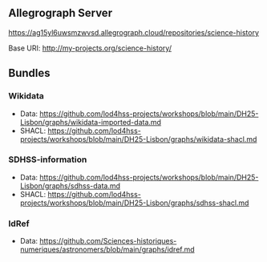 

## Allegrograph Server

https://ag15yl6uwsmzwvsd.allegrograph.cloud/repositories/science-history

Base URI: http://my-projects.org/science-history/


## Bundles


### Wikidata

* Data: https://github.com/lod4hss-projects/workshops/blob/main/DH25-Lisbon/graphs/wikidata-imported-data.md
* SHACL: https://github.com/lod4hss-projects/workshops/blob/main/DH25-Lisbon/graphs/wikidata-shacl.md


### SDHSS-information

* Data: https://github.com/lod4hss-projects/workshops/blob/main/DH25-Lisbon/graphs/sdhss-data.md
* SHACL: https://github.com/lod4hss-projects/workshops/blob/main/DH25-Lisbon/graphs/sdhss-shacl.md


### IdRef

* Data: https://github.com/Sciences-historiques-numeriques/astronomers/blob/main/graphs/idref.md